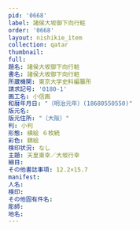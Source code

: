 ```yaml
---
pid: '0668'
label: 諸侯大坂御下向行粧
order: '0668'
layout: nishikie_item
collection: qatar
thumbnail: 
full: 
題名: 諸侯大坂御下向行粧
書名: 諸侯大坂御下向行粧
所蔵機関: 東京大学史料編纂所
請求記号: '0180-1'
画工名: 小信画
和暦年月日: "（明治元年）(18680550550)"
版元名: 
版元住所: "（大阪）"
判: 小判
形態: 横絵 ６枚続
彩色: 錦絵
検印状況: なし
主題: 天皇東幸／大坂行幸
細目: 
その他書誌事項: 12.2×15.7
manifest: 
人名: 
検印: 
その他固有件名: 
彫師: 
地名: 
---
```

